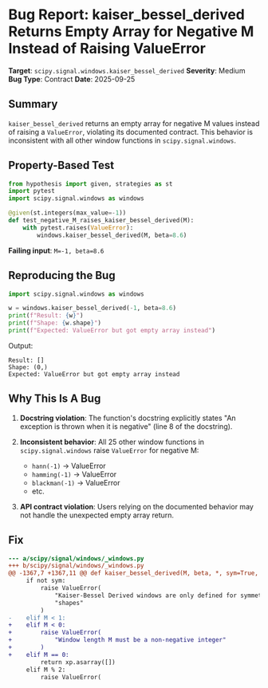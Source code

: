 # Bug Report: kaiser_bessel_derived Returns Empty Array for Negative M Instead of Raising ValueError

**Target**: `scipy.signal.windows.kaiser_bessel_derived`
**Severity**: Medium
**Bug Type**: Contract
**Date**: 2025-09-25

## Summary

`kaiser_bessel_derived` returns an empty array for negative M values instead of raising a `ValueError`, violating its documented contract. This behavior is inconsistent with all other window functions in `scipy.signal.windows`.

## Property-Based Test

```python
from hypothesis import given, strategies as st
import pytest
import scipy.signal.windows as windows

@given(st.integers(max_value=-1))
def test_negative_M_raises_kaiser_bessel_derived(M):
    with pytest.raises(ValueError):
        windows.kaiser_bessel_derived(M, beta=8.6)
```

**Failing input**: `M=-1, beta=8.6`

## Reproducing the Bug

```python
import scipy.signal.windows as windows

w = windows.kaiser_bessel_derived(-1, beta=8.6)
print(f"Result: {w}")
print(f"Shape: {w.shape}")
print(f"Expected: ValueError but got empty array instead")
```

Output:
```
Result: []
Shape: (0,)
Expected: ValueError but got empty array instead
```

## Why This Is A Bug

1. **Docstring violation**: The function's docstring explicitly states "An exception is thrown when it is negative" (line 8 of the docstring).

2. **Inconsistent behavior**: All 25 other window functions in `scipy.signal.windows` raise `ValueError` for negative M:
   - `hann(-1)` → ValueError
   - `hamming(-1)` → ValueError
   - `blackman(-1)` → ValueError
   - etc.

3. **API contract violation**: Users relying on the documented behavior may not handle the unexpected empty array return.

## Fix

```diff
--- a/scipy/signal/windows/_windows.py
+++ b/scipy/signal/windows/_windows.py
@@ -1367,7 +1367,11 @@ def kaiser_bessel_derived(M, beta, *, sym=True, xp=None, device=None):
     if not sym:
         raise ValueError(
             "Kaiser-Bessel Derived windows are only defined for symmetric "
             "shapes"
         )
-    elif M < 1:
+    elif M < 0:
+        raise ValueError(
+            "Window length M must be a non-negative integer"
+        )
+    elif M == 0:
         return xp.asarray([])
     elif M % 2:
         raise ValueError(
```